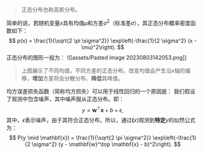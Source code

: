 > 正态分布也称高斯分布。

简单的说，若随机变量$x$具有均值$\mu$和方差$\sigma^2$（标准差$\sigma$），其正态分布概率密度函数如下：
$$
p(x) = \frac{1}{\sqrt{2 \pi \sigma^2}} \exp\left(-\frac{1}{2 \sigma^2} (x - \mu)^2\right).
$$
正态分布的图形一般为：
![[assets/Pasted image 20230803142053.png]]
> 上图展示了不同均值，不同方差的正态分布。改变均值会产生沿$x$轴的偏移，**增加**方差将会分散分布、**降低**其峰值。

均方误差损失函数（简称均方损失）可以用于线性回归的一个原因是： 我们假设了观测中包含噪声，其中噪声服从正态分布。即：
$$
y = \mathbf{w}^\top \mathbf{x} + b + \epsilon,
$$
其中，$\epsilon$表示噪声，由于其符合正态分布，所以，通过$\mathbf(x)$观测到**特定**$y$的似然公式为：
$$
P(y \mid \mathbf{x}) = \frac{1}{\sqrt{2 \pi \sigma^2}} \exp\left(-\frac{1}{2 \sigma^2} (y - \mathbf{w}^\top \mathbf{x} - b)^2\right).
$$
